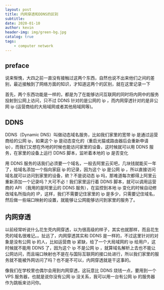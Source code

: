 ```yaml
---
layout: post
title: 内网穿透和DDNS的区别
subtitle: 
date: 2020-01-10
author: kevin
header-img: img/green-bg.jpg
catalog: true
tags:
    - computer network
---
```




## preface



说来惭愧，大四之前一直没有接触过这两个东西，自然也说不出来他们之间的差别，最近接触到了网络方面的知识，才知道这两个的区别，就在这里记录一下



首先，两个东西功能是一样的，都是为了在能够访问互联网的同时将内网中的服务投射到公网上访问，只不过 DDNS 针对的是公网的 ip ，而内网穿透针对的是非公网 ip (运营商给的大局域网或者其他局域网等)。



## DDNS



DDNS（Dynamic DNS）叫做动态域名服务，比如我们家里的宽带 ip 是通过运营商给的公网 ip，如果这个 ip 是动态变化的（重启光猫或路由器后会重新申请 ip），而我们又想在外地的时候也能访问家里的设备，这时候就可以用 DDNS 服务，在家里的设备上运行 DDNS 脚本，监听着本地的 ip 是否变化



用 DDNS 服务的话我们必须要一个域名，一般去阿里云买吧，几块钱就能买一年了，给域名添加一个指向家庭 ip 的记录，因为这个 ip 是公网 ip ，所以直接访问域名就可以访问到家里的设备，欸？不是说动态 ip 吗，那难道每次都得上阿里云重新添加一个记录吗？大可不必！我们家里运行着 DDNS 脚本，就可以调用运营商的 API （我用的是阿里云的 DDNS 服务），在监控到本地 ip 变化的时候自动修改域名所指向的 IP，这样，我们不需要记住家里的 ip 是多少，只需要记住域名，然后做一些端口映射的设置，就能够让公网能够访问到家里的服务了。



## 内网穿透



以前经常听说什么花生壳内网穿透，以为很高级的样子，其实也就那样，而且花生壳的域名很难记。。扯远了，内网穿透其实和 DDNS 是一样的，不过这里针对的对象是没有公网 ip 的人，比如运营商 ip 紧缺，给了一个大局域网的 ip 给用户，这时候就不能用 DDNS 了，因为这个 ip 不是公网 ip ，就算域名解析上去也不能让公网访问，而且端口映射也不是在与国际互联网的接口处进行，所以我们家里的服务就不能被外网访问了吗？也不是不可以，内网穿透就是干这事的。



像我们在学校里也偶尔会用到内网穿透，这玩意比 DDNS 烧钱一点，要用到一个 VPS 服务器，也就是说你没有公网 ip 没关系，我可以用一台有公网 ip 的服务器作为跳板来访问你。

